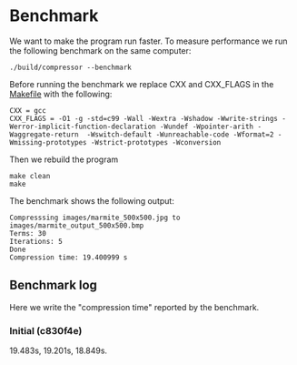 # Benchmark

We want to make the program run faster. To measure performance we run the following benchmark on the same computer:

```
./build/compressor --benchmark
```

Before running the benchmark we replace CXX and CXX_FLAGS in the [Makefile](Makefile) with the following:

```
CXX = gcc
CXX_FLAGS = -O1 -g -std=c99 -Wall -Wextra -Wshadow -Wwrite-strings -Werror-implicit-function-declaration -Wundef -Wpointer-arith -Waggregate-return  -Wswitch-default -Wunreachable-code -Wformat=2 -Wmissing-prototypes -Wstrict-prototypes -Wconversion
```

Then we rebuild the program

```
make clean
make
```

The benchmark shows the following output:


```
Compresssing images/marmite_500x500.jpg to images/marmite_output_500x500.bmp
Terms: 30
Iterations: 5
Done
Compression time: 19.400999 s
```

## Benchmark log

Here we write the "compression time" reported by the benchmark.

### Initial (c830f4e)

19.483s, 19.201s, 18.849s.
